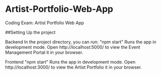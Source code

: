 # Artist-Portfolio-Web-App
Coding Exam: Artist Portfolio Web App


##Setting Up the project

Backend 
In the project directory, you can run:
"npm start"
Runs the app in development mode.
Open http://localhost:5000/ to view the Event Management Portal it in your browser.

Frontend
"npm start"
Runs the app in development mode.
Open http://localhost:3000/ to view the Artist Portfolio it in your browser.

